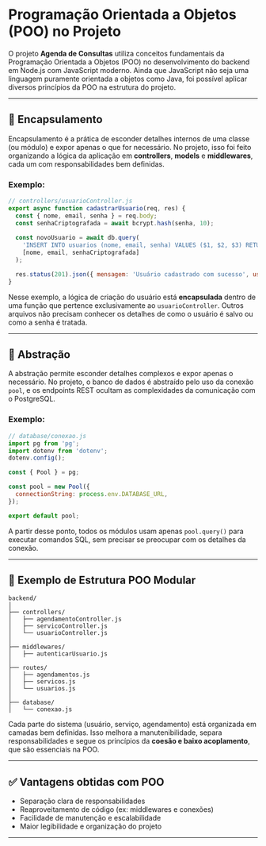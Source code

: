 # Programação Orientada a Objetos (POO) no Projeto

O projeto **Agenda de Consultas** utiliza conceitos fundamentais da Programação Orientada a Objetos (POO) no desenvolvimento do backend em Node.js com JavaScript moderno. Ainda que JavaScript não seja uma linguagem puramente orientada a objetos como Java, foi possível aplicar diversos princípios da POO na estrutura do projeto.

---

## 🧱 Encapsulamento

Encapsulamento é a prática de esconder detalhes internos de uma classe (ou módulo) e expor apenas o que for necessário. No projeto, isso foi feito organizando a lógica da aplicação em **controllers**, **models** e **middlewares**, cada um com responsabilidades bem definidas.

### Exemplo:
```js
// controllers/usuarioController.js
export async function cadastrarUsuario(req, res) {
  const { nome, email, senha } = req.body;
  const senhaCriptografada = await bcrypt.hash(senha, 10);
  
  const novoUsuario = await db.query(
    'INSERT INTO usuarios (nome, email, senha) VALUES ($1, $2, $3) RETURNING *',
    [nome, email, senhaCriptografada]
  );

  res.status(201).json({ mensagem: 'Usuário cadastrado com sucesso', usuario: novoUsuario.rows[0] });
}
```

Nesse exemplo, a lógica de criação do usuário está **encapsulada** dentro de uma função que pertence exclusivamente ao `usuarioController`. Outros arquivos não precisam conhecer os detalhes de como o usuário é salvo ou como a senha é tratada.

---

## 🧬 Abstração

A abstração permite esconder detalhes complexos e expor apenas o necessário. No projeto, o banco de dados é abstraído pelo uso da conexão `pool`, e os endpoints REST ocultam as complexidades da comunicação com o PostgreSQL.

### Exemplo:
```js
// database/conexao.js
import pg from 'pg';
import dotenv from 'dotenv';
dotenv.config();

const { Pool } = pg;

const pool = new Pool({
  connectionString: process.env.DATABASE_URL,
});

export default pool;
```

A partir desse ponto, todos os módulos usam apenas `pool.query()` para executar comandos SQL, sem precisar se preocupar com os detalhes da conexão.

---

## 🧪 Exemplo de Estrutura POO Modular

```plaintext
backend/
│
├── controllers/
│   ├── agendamentoController.js
│   ├── servicoController.js
│   └── usuarioController.js
│
├── middlewares/
│   ├── autenticarUsuario.js
│
├── routes/
│   ├── agendamentos.js
│   ├── servicos.js
│   └── usuarios.js
│
├── database/
│   └── conexao.js
```

Cada parte do sistema (usuário, serviço, agendamento) está organizada em camadas bem definidas. Isso melhora a manutenibilidade, separa responsabilidades e segue os princípios da **coesão e baixo acoplamento**, que são essenciais na POO.

---

## ✅ Vantagens obtidas com POO

- Separação clara de responsabilidades
- Reaproveitamento de código (ex: middlewares e conexões)
- Facilidade de manutenção e escalabilidade
- Maior legibilidade e organização do projeto

---
